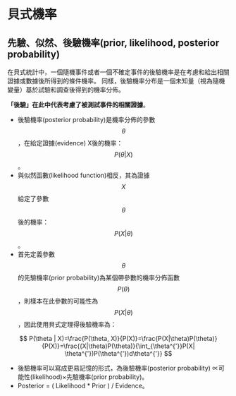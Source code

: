 # 貝式機率

## 先驗、似然、後驗機率\(prior, likelihood, posterior probability\)

在貝式統計中，一個隨機事件或者一個不確定事件的後驗機率是在考慮和給出相關證據或數據後所得到的條件機率。同樣，後驗機率分布是一個未知量（視為隨機變量）基於試驗和調查後得到的機率分佈。

**「後驗」在此中代表考慮了被測試事件的相關證據**。

* 後驗機率\(posterior probability\)是機率分佈的參數$$\theta$$，在給定證據\(evidence\) X後的機率：$$P(\theta \vert X)$$。
* 與似然函數\(likelihood function\)相反，其為證據$$X$$給定了參數$$\theta$$後的機率：$$P(X \vert \theta)$$。
* 首先定義參數$$\theta$$的先驗機率\(prior probability\)為某個帶參數的機率分佈函數$$P(\theta)$$，則樣本在此參數的可能性為$$P(X|\theta)$$，因此使用貝式定理得後驗機率為：

$$
P(\theta | X)=\frac{P(\theta, X)}{P(X)}=\frac{P(X|\theta)P(\theta)}{P(X)}=\frac{(X|\theta)P(\theta)}{\int_{\theta^{'}}P(X| \theta^{'})P(\theta^{'})d\theta^{'}}
$$

* 後驗機率可以寫成更易記憶的形式，為後驗機率\(posterior probability\) ∝可能性\(likelihood\)×先驗機率\(prior probability\)。
* Posterior = \( Likelihood \* Prior \) /  Evidence。

